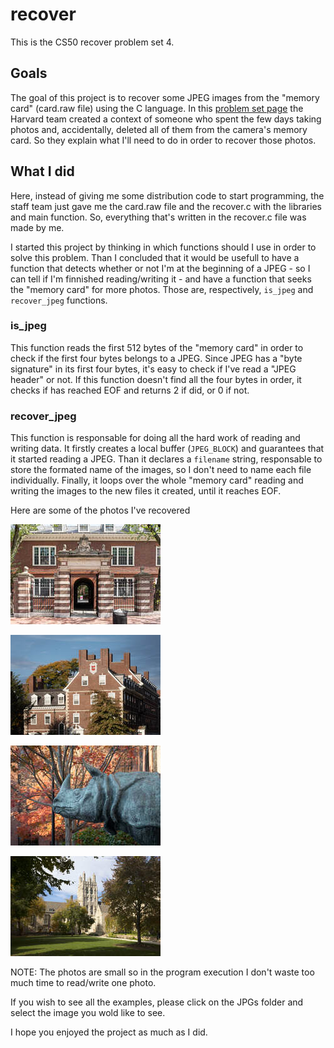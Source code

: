 # recover

This is the CS50 recover problem set 4.

## Goals

The goal of this project is to recover some JPEG images from the "memory card" (card.raw file) using the C language. In this [problem set page](https://cs50.harvard.edu/x/2022/psets/4/recover/) the Harvard team created a context of someone who spent the few days taking photos and, accidentally, deleted all of them from the camera's memory card. So they explain what I'll need to do in order to recover those photos.

## What I did

Here, instead of giving me some distribution code to start programming, the staff team just gave me the card.raw file and the recover.c with the libraries and main function. So, everything that's written in the recover.c file was made by me.

I started this project by thinking in which functions should I use in order to solve this problem. Than I concluded that it would be usefull to have a function that detects whether or not I'm at the beginning of a JPEG - so I can tell if I'm finnished reading/writing it - and have a function that seeks the "memory card" for more photos. Those are, respectively, `is_jpeg` and `recover_jpeg` functions.

### is_jpeg

This function reads the first 512 bytes of the "memory card" in order to check if the first four bytes belongs to a JPEG. Since JPEG has a "byte signature" in its first four bytes, it's easy to check if I've read a "JPEG header" or not. If this function doesn't find all the four bytes in order, it checks if has reached EOF and returns 2 if did, or 0 if not.

### recover_jpeg

This function is responsable for doing all the hard work of reading and writing data. It firstly creates a local buffer (`JPEG_BLOCK`) and guarantees that it started reading a JPEG. Than it declares a `filename` string, responsable to store the formated name of the images, so I don't need to name each file individually. Finally, it loops over the whole "memory card" reading and writing the images to the new files it created, until it reaches EOF.

Here are some of the photos I've recovered

![000.jpg](JPGs/000.jpg)

![003.jpg](JPGs/003.jpg)

![005.jpg](JPGs/005.jpg)

![030.jpg](JPGs/030.jpg)

NOTE: The photos are small so in the program execution I don't waste too much time to read/write one photo.

If you wish to see all the examples, please click on the JPGs folder and select the image you wold like to see.

I hope you enjoyed the project as much as I did.
